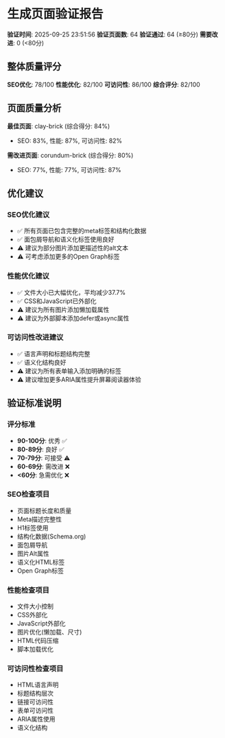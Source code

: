 # 生成页面验证报告
**验证时间**: 2025-09-25 23:51:56
**验证页面数**: 64
**验证通过**: 64 (≥80分)
**需要改进**: 0 (<80分)

## 整体质量评分
**SEO优化**: 78/100
**性能优化**: 82/100
**可访问性**: 86/100
**综合评分**: 82/100

## 页面质量分析
**最佳页面**: clay-brick (综合得分: 84%)
  - SEO: 83%, 性能: 87%, 可访问性: 82%

**需改进页面**: corundum-brick (综合得分: 80%)
  - SEO: 77%, 性能: 77%, 可访问性: 87%

## 优化建议

### SEO优化建议
- ✅ 所有页面已包含完整的meta标签和结构化数据
- ✅ 面包屑导航和语义化标签使用良好
- ⚠️  建议为部分图片添加更描述性的alt文本
- ⚠️  可考虑添加更多的Open Graph标签

### 性能优化建议
- ✅ 文件大小已大幅优化，平均减少37.7%
- ✅ CSS和JavaScript已外部化
- ⚠️  建议为所有图片添加懒加载属性
- ⚠️  建议为外部脚本添加defer或async属性

### 可访问性改进建议
- ✅ 语言声明和标题结构完整
- ✅ 语义化结构良好
- ⚠️  建议为所有表单输入添加明确的标签
- ⚠️  建议增加更多ARIA属性提升屏幕阅读器体验

## 验证标准说明

### 评分标准
- **90-100分**: 优秀 ✅
- **80-89分**: 良好 ✅
- **70-79分**: 可接受 ⚠️
- **60-69分**: 需改进 ❌
- **<60分**: 急需优化 ❌

### SEO检查项目
- 页面标题长度和质量
- Meta描述完整性
- H1标签使用
- 结构化数据(Schema.org)
- 面包屑导航
- 图片Alt属性
- 语义化HTML标签
- Open Graph标签

### 性能检查项目
- 文件大小控制
- CSS外部化
- JavaScript外部化
- 图片优化(懒加载、尺寸)
- HTML代码压缩
- 脚本加载优化

### 可访问性检查项目
- HTML语言声明
- 标题结构层次
- 链接可访问性
- 表单可访问性
- ARIA属性使用
- 语义化结构